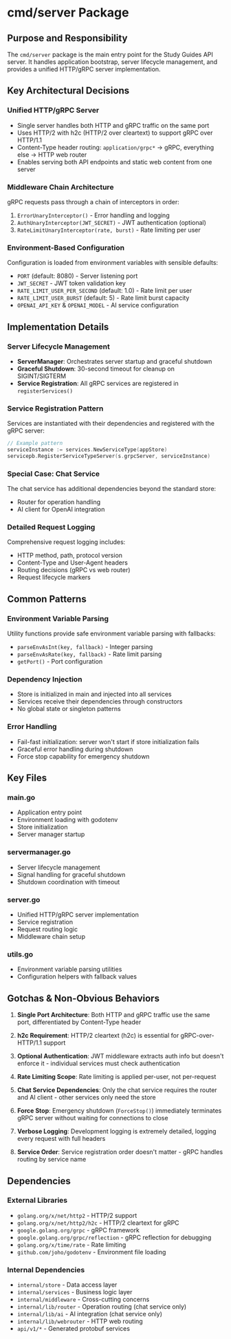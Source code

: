 # cmd/server Package

## Purpose and Responsibility
The `cmd/server` package is the main entry point for the Study Guides API server. It handles application bootstrap, server lifecycle management, and provides a unified HTTP/gRPC server implementation.

## Key Architectural Decisions

### Unified HTTP/gRPC Server
- Single server handles both HTTP and gRPC traffic on the same port
- Uses HTTP/2 with h2c (HTTP/2 over cleartext) to support gRPC over HTTP/1.1
- Content-Type header routing: `application/grpc*` → gRPC, everything else → HTTP web router
- Enables serving both API endpoints and static web content from one server

### Middleware Chain Architecture
gRPC requests pass through a chain of interceptors in order:
1. `ErrorUnaryInterceptor()` - Error handling and logging
2. `AuthUnaryInterceptor(JWT_SECRET)` - JWT authentication (optional)
3. `RateLimitUnaryInterceptor(rate, burst)` - Rate limiting per user

### Environment-Based Configuration
Configuration is loaded from environment variables with sensible defaults:
- `PORT` (default: 8080) - Server listening port
- `JWT_SECRET` - JWT token validation key
- `RATE_LIMIT_USER_PER_SECOND` (default: 1.0) - Rate limit per user
- `RATE_LIMIT_USER_BURST` (default: 5) - Rate limit burst capacity
- `OPENAI_API_KEY` & `OPENAI_MODEL` - AI service configuration

## Implementation Details

### Server Lifecycle Management
- **ServerManager**: Orchestrates server startup and graceful shutdown
- **Graceful Shutdown**: 30-second timeout for cleanup on SIGINT/SIGTERM
- **Service Registration**: All gRPC services are registered in `registerServices()`

### Service Registration Pattern
Services are instantiated with their dependencies and registered with the gRPC server:
```go
// Example pattern
serviceInstance := services.NewServiceType(appStore)
servicepb.RegisterServiceTypeServer(s.grpcServer, serviceInstance)
```

### Special Case: Chat Service
The chat service has additional dependencies beyond the standard store:
- Router for operation handling
- AI client for OpenAI integration

### Detailed Request Logging
Comprehensive request logging includes:
- HTTP method, path, protocol version
- Content-Type and User-Agent headers
- Routing decisions (gRPC vs web router)
- Request lifecycle markers

## Common Patterns

### Environment Variable Parsing
Utility functions provide safe environment variable parsing with fallbacks:
- `parseEnvAsInt(key, fallback)` - Integer parsing
- `parseEnvAsRate(key, fallback)` - Rate limit parsing  
- `getPort()` - Port configuration

### Dependency Injection
- Store is initialized in main and injected into all services
- Services receive their dependencies through constructors
- No global state or singleton patterns

### Error Handling
- Fail-fast initialization: server won't start if store initialization fails
- Graceful error handling during shutdown
- Force stop capability for emergency shutdown

## Key Files

### main.go
- Application entry point
- Environment loading with godotenv
- Store initialization
- Server manager startup

### servermanager.go  
- Server lifecycle management
- Signal handling for graceful shutdown
- Shutdown coordination with timeout

### server.go
- Unified HTTP/gRPC server implementation
- Service registration
- Request routing logic
- Middleware chain setup

### utils.go
- Environment variable parsing utilities
- Configuration helpers with fallback values

## Gotchas & Non-Obvious Behaviors

1. **Single Port Architecture**: Both HTTP and gRPC traffic use the same port, differentiated by Content-Type header

2. **h2c Requirement**: HTTP/2 cleartext (h2c) is essential for gRPC-over-HTTP/1.1 support

3. **Optional Authentication**: JWT middleware extracts auth info but doesn't enforce it - individual services must check authentication

4. **Rate Limiting Scope**: Rate limiting is applied per-user, not per-request

5. **Chat Service Dependencies**: Only the chat service requires the router and AI client - other services only need the store

6. **Force Stop**: Emergency shutdown (`ForceStop()`) immediately terminates gRPC server without waiting for connections to close

7. **Verbose Logging**: Development logging is extremely detailed, logging every request with full headers

8. **Service Order**: Service registration order doesn't matter - gRPC handles routing by service name

## Dependencies

### External Libraries
- `golang.org/x/net/http2` - HTTP/2 support
- `golang.org/x/net/http2/h2c` - HTTP/2 cleartext for gRPC
- `google.golang.org/grpc` - gRPC framework
- `google.golang.org/grpc/reflection` - gRPC reflection for debugging
- `golang.org/x/time/rate` - Rate limiting
- `github.com/joho/godotenv` - Environment file loading

### Internal Dependencies  
- `internal/store` - Data access layer
- `internal/services` - Business logic layer
- `internal/middleware` - Cross-cutting concerns
- `internal/lib/router` - Operation routing (chat service only)
- `internal/lib/ai` - AI integration (chat service only)
- `internal/lib/webrouter` - HTTP web routing
- `api/v1/*` - Generated protobuf services